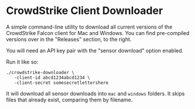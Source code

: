 # CrowdStrike Client Downloader

A simple command-line utility to download all current versions of the CrowdStrike Falcon client for Mac and Windows.  You can find pre-compiled versions over in the "Releases" section, to the right.

You will need an API key pair with the "sensor download" option enabled.

Run it like so:
```shell
./crowdstrike-downloader \
   -client-id abcd1234abcd1234 \
   -client-secret somesecretlettershere
```

It will download all sensor downloads into `mac` and `windows` folders. It skips files that already exist, comparing them by filename.

